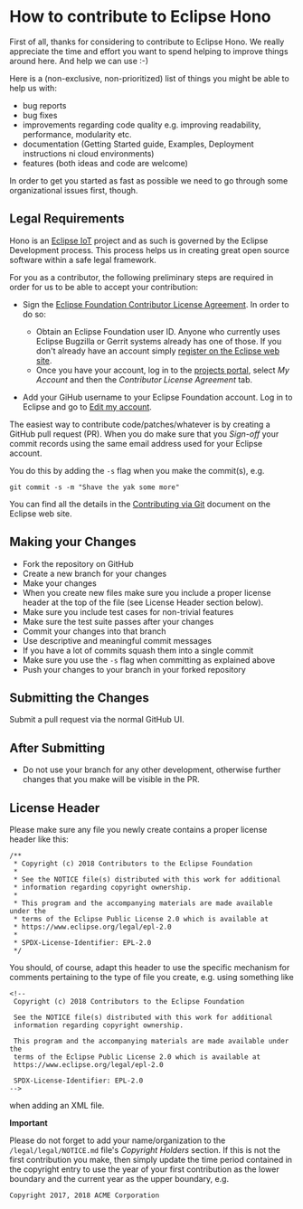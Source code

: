 # How to contribute to Eclipse Hono

First of all, thanks for considering to contribute to Eclipse Hono. We really appreciate the time and effort you want to
spend helping to improve things around here. And help we can use :-)

Here is a (non-exclusive, non-prioritized) list of things you might be able to help us with:

* bug reports
* bug fixes
* improvements regarding code quality e.g. improving readability, performance, modularity etc.
* documentation (Getting Started guide, Examples, Deployment instructions ni cloud environments)
* features (both ideas and code are welcome)

In order to get you started as fast as possible we need to go through some organizational issues first, though.

## Legal Requirements

Hono is an [Eclipse IoT](https://iot.eclipse.org) project and as such is governed by the Eclipse Development process.
This process helps us in creating great open source software within a safe legal framework.

For you as a contributor, the following preliminary steps are required in order for us to be able to accept your contribution:

* Sign the [Eclipse Foundation Contributor License Agreement](http://www.eclipse.org/legal/CLA.php).
In order to do so:

  * Obtain an Eclipse Foundation user ID. Anyone who currently uses Eclipse Bugzilla or Gerrit systems already has one of those.
If you don't already have an account simply [register on the Eclipse web site](https://dev.eclipse.org/site_login/createaccount.php).
  * Once you have your account, log in to the [projects portal](https://projects.eclipse.org/), select *My Account* and then the *Contributor License Agreement* tab.

* Add your GiHub username to your Eclipse Foundation account. Log in to Eclipse and go to [Edit my account](https://dev.eclipse.org/site_login/myaccount.php).

The easiest way to contribute code/patches/whatever is by creating a GitHub pull request (PR). When you do make sure that you *Sign-off* your commit records using the same email address used for your Eclipse account.

You do this by adding the `-s` flag when you make the commit(s), e.g.

    git commit -s -m "Shave the yak some more"

You can find all the details in the [Contributing via Git](http://wiki.eclipse.org/Development_Resources/Contributing_via_Git) document on the Eclipse web site.

## Making your Changes

* Fork the repository on GitHub
* Create a new branch for your changes
* Make your changes
* When you create new files make sure you include a proper license header at the top of the file (see License Header section below).
* Make sure you include test cases for non-trivial features
* Make sure the test suite passes after your changes
* Commit your changes into that branch
* Use descriptive and meaningful commit messages
* If you have a lot of commits squash them into a single commit
* Make sure you use the `-s` flag when committing as explained above
* Push your changes to your branch in your forked repository

## Submitting the Changes

Submit a pull request via the normal GitHub UI.

## After Submitting

* Do not use your branch for any other development, otherwise further changes that you make will be visible in the PR.

## License Header

Please make sure any file you newly create contains a proper license header like this:

````
/**
 * Copyright (c) 2018 Contributors to the Eclipse Foundation
 *
 * See the NOTICE file(s) distributed with this work for additional
 * information regarding copyright ownership.
 *
 * This program and the accompanying materials are made available under the
 * terms of the Eclipse Public License 2.0 which is available at
 * https://www.eclipse.org/legal/epl-2.0
 *
 * SPDX-License-Identifier: EPL-2.0
 */
````
You should, of course, adapt this header to use the specific mechanism for comments pertaining to the type of file you create, e.g. using something like

````
<!--
 Copyright (c) 2018 Contributors to the Eclipse Foundation

 See the NOTICE file(s) distributed with this work for additional
 information regarding copyright ownership.

 This program and the accompanying materials are made available under the
 terms of the Eclipse Public License 2.0 which is available at
 https://www.eclipse.org/legal/epl-2.0

 SPDX-License-Identifier: EPL-2.0
-->
````

when adding an XML file.

**Important**

Please do not forget to add your name/organization to the `/legal/legal/NOTICE.md` file's *Copyright Holders* section. If this is not the first contribution you make, then simply update the time period contained in the copyright entry to use the year of your first contribution as the lower boundary and the current year as the upper boundary, e.g.

`Copyright 2017, 2018 ACME Corporation`

